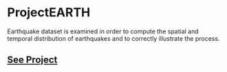 # ProjectEARTH

Earthquake dataset is examined in order to compute the spatial and temporal distribution of earthquakes and to correctly illustrate the process.

## [See Project](https://github.com/aerarslan/HighLevelProgramming-ProjectEARTH/blob/main/Project-Earth.ipynb)
